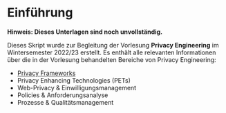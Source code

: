 # Einführung

**Hinweis: Dieses Unterlagen sind noch unvollständig.**

Dieses Skript wurde zur Begleitung der Vorlesung **Privacy Engineering** im Wintersemester 2022/23
erstellt.
Es enthält alle relevanten Informationen über die in der Vorlesung behandelten Bereiche von
Privacy Engineering:

* [Privacy Frameworks]({{'pe.frameworks'|href}})
* Privacy Enhancing Technologies (PETs)
* Web-Privacy & Einwilligungsmanagement
* Policies & Anforderungsanalyse
* Prozesse & Qualitätsmanagement